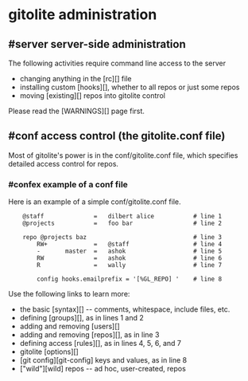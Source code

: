 # gitolite administration

## #server server-side administration

The following activities require command line access to the server

  * changing anything in the [rc][] file
  * installing custom [hooks][], whether to all repos or just some repos
  * moving [existing][] repos into gitolite control

Please read the [WARNINGS][] page first.

## #conf access control (the gitolite.conf file)

Most of gitolite's power is in the conf/gitolite.conf file, which specifies
detailed access control for repos.

### #confex example of a conf file

Here is an example of a simple conf/gitolite.conf file.

        @staff              =   dilbert alice           # line 1
        @projects           =   foo bar                 # line 2

        repo @projects baz                              # line 3
            RW+             =   @staff                  # line 4
            -       master  =   ashok                   # line 5
            RW              =   ashok                   # line 6
            R               =   wally                   # line 7

            config hooks.emailprefix = '[%GL_REPO] '    # line 8

Use the following links to learn more:

  * the basic [syntax][] -- comments, whitespace, include files, etc.
  * defining [groups][], as in lines 1 and 2
  * adding and removing [users][]
  * adding and removing [repos][], as in line 3
  * defining access [rules][], as in lines 4, 5, 6, and 7
  * gitolite [options][]
  * [git config][git-config] keys and values, as in line 8
  * ["wild"][wild] repos -- ad hoc, user-created, repos
